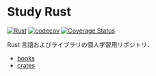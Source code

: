 # Study Rust

[![Rust](https://github.com/kuwata0037/study-rust/actions/workflows/rust.yml/badge.svg)](https://github.com/kuwata0037/study-rust/actions/workflows/rust.yml)
[![codecov](https://codecov.io/gh/kuwata0037/study-rust/branch/master/graph/badge.svg?token=0OC3MY7OY6)](https://codecov.io/gh/kuwata0037/study-rust)
[![Coverage Status](https://coveralls.io/repos/github/kuwata0037/study-rust/badge.svg)](https://coveralls.io/github/kuwata0037/study-rust)

Rust 言語およびライブラリの個人学習用リポジトリ．

- [books](./books/README.md)
- [crates](./crates/README.md)
